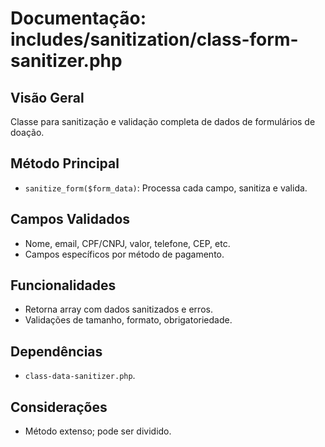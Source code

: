 # Documentação: includes/sanitization/class-form-sanitizer.php

## Visão Geral
Classe para sanitização e validação completa de dados de formulários de doação.

## Método Principal
- `sanitize_form($form_data)`: Processa cada campo, sanitiza e valida.

## Campos Validados
- Nome, email, CPF/CNPJ, valor, telefone, CEP, etc.
- Campos específicos por método de pagamento.

## Funcionalidades
- Retorna array com dados sanitizados e erros.
- Validações de tamanho, formato, obrigatoriedade.

## Dependências
- `class-data-sanitizer.php`.

## Considerações
- Método extenso; pode ser dividido.